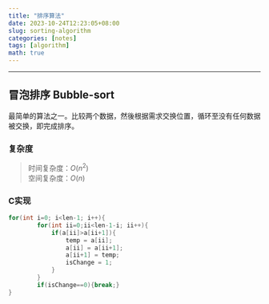 ```yaml
---
title: "排序算法"
date: 2023-10-24T12:23:05+08:00
slug: sorting-algorithm
categories: [notes]
tags: [algorithm]
math: true
---
```


****

## 冒泡排序 Bubble-sort

最简单的算法之一。比较两个数据，然後根据需求交换位置，循环至没有任何数据被交换，即完成排序。

### 复杂度

> 时间复杂度：$O(n^2)$ \
> 空间复杂度：$O(n)$

### C实现

```c
for(int i=0; i<len-1; i++){
        for(int ii=0;ii<len-1-i; ii++){
            if(a[ii]>a[ii+1]){
                temp = a[ii];
                a[ii] = a[ii+1];
                a[ii+1] = temp;
                isChange = 1;
            }
        }
        if(isChange==0){break;}    
}
```
